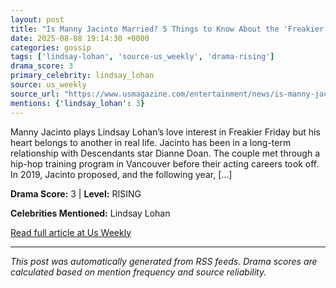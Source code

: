 ```yaml
---
layout: post
title: "Is Manny Jacinto Married? 5 Things to Know About the 'Freakier Friday' Star"
date: 2025-08-08 19:14:30 +0000
categories: gossip
tags: ['lindsay-lohan', 'source-us_weekly', 'drama-rising']
drama_score: 3
primary_celebrity: lindsay_lohan
source: us_weekly
source_url: "https://www.usmagazine.com/entertainment/news/is-manny-jacinto-married-5-things-about-the-freakier-friday-star/"
mentions: {'lindsay_lohan': 3}
---
```


Manny Jacinto plays Lindsay Lohan’s love interest in Freakier Friday but his heart belongs to another in real life. Jacinto has been in a long-term relationship with Descendants star Dianne Doan. The couple met through a hip-hop training program in Vancouver before their acting careers took off. In 2019, Jacinto proposed, and the following year, […]

**Drama Score:** 3 | **Level:** RISING

**Celebrities Mentioned:** Lindsay Lohan

[Read full article at Us Weekly](https://www.usmagazine.com/entertainment/news/is-manny-jacinto-married-5-things-about-the-freakier-friday-star/)

---
*This post was automatically generated from RSS feeds. Drama scores are calculated based on mention frequency and source reliability.*
